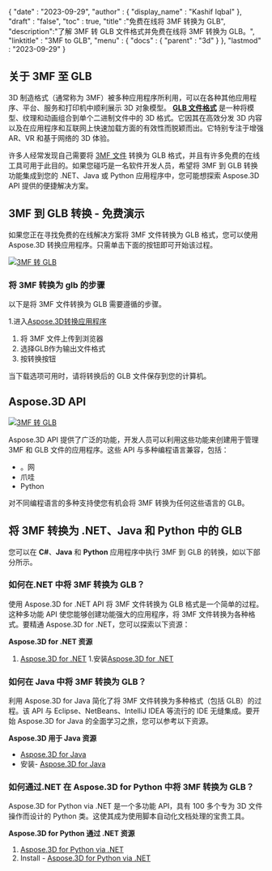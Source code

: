 {
  "date" : "2023-09-29",
  "author" : {
    "display_name" : "Kashif Iqbal"
},
  "draft" : "false",
  "toc" : true,
  "title" :"免费在线将 3MF 转换为 GLB",
  "description":"了解 3MF 转 GLB 文件格式并免费在线将 3MF 转换为 GLB。",
  "linktitle" : "3MF to GLB",
  "menu" : {
    "docs" : {
      "parent" : "3d"
}
},
  "lastmod" : "2023-09-29"
}

## 关于 3MF 至 GLB

3D 制造格式（通常称为 3MF）被多种应用程序所利用，可以在各种其他应用程序、平台、服务和打印机中顺利展示 3D 对象模型。 **[GLB 文件格式](/zh/3d/glb/)** 是一种将模型、纹理和动画组合到单个二进制文件中的 3D 格式。它因其在高效分发 3D 内容以及在应用程序和互联网上快速加载方面的有效性而脱颖而出。它特别专注于增强 AR、VR 和基于网络的 3D 体验。

许多人经常发现自己需要将 [3MF 文件](/zh/3d/3mf/) 转换为 GLB 格式，并且有许多免费的在线工具可用于此目的。如果您碰巧是一名软件开发人员，希望将 3MF 到 GLB 转换功能集成到您的 .NET、Java 或 Python 应用程序中，您可能想探索 Aspose.3D API 提供的便捷解决方案。

## 3MF 到 GLB 转换 - 免费演示

如果您正在寻找免费的在线解决方案将 3MF 文件转换为 GLB 格式，您可以使用 Aspose.3D 转换应用程序。只需单击下面的按钮即可开始该过程。

[![3MF 转 GLB](../3mf-to-glb.png)](https://products.aspose.app/3d/conversion/3mf-to-glb/)

### 将 3MF 转换为 glb 的步骤

以下是将 3MF 文件转换为 GLB 需要遵循的步骤。

1.进入[Aspose.3D转换应用程序](https://products.aspose.app/3d/conversion/3mf-to-glb/)
1. 将 3MF 文件上传到浏览器
1. 选择GLB作为输出文件格式
1. 按转换按钮

当下载选项可用时，请将转换后的 GLB 文件保存到您的计算机。

## Aspose.3D API

[![3MF 转 GLB](../try-aspose-3d.png)](https://products.aspose.com/3d/)

Aspose.3D API 提供了广泛的功能，开发人员可以利用这些功能来创建用于管理 3MF 和 GLB 文件的应用程序。这些 API 与多种编程语言兼容，包括：

* 。网
* 爪哇
* Python

对不同编程语言的多种支持使您有机会将 3MF 转换为任何这些语言的 GLB。

## 将 3MF 转换为 .NET、Java 和 Python 中的 GLB

您可以在 **C#**、**Java** 和 **Python** 应用程序中执行 3MF 到 GLB 的转换，如以下部分所示。

### 如何在.NET 中将 3MF 转换为 GLB？

使用 Aspose.3D for .NET API 将 3MF 文件转换为 GLB 格式是一个简单的过程。这种多功能 API 使您能够创建功能强大的应用程序，将 3MF 文件转换为各种格式。要精通 Aspose.3D for .NET，您可以探索以下资源：

**Aspose.3D for .NET 资源**

1. [Aspose.3D for .NET](https://products.aspose.com/3d/net/)
1.安装[Aspose.3D for .NET](https://docs.aspose.com/3d/net/installation/)

### 如何在 Java 中将 3MF 转换为 GLB？

利用 Aspose.3D for Java 简化了将 3MF 文件转换为多种格式（包括 GLB）的过程。该 API 与 Eclipse、NetBeans、IntelliJ IDEA 等流行的 IDE 无缝集成。要开始 Aspose.3D for Java 的全面学习之旅，您可以参考以下资源。

**Aspose.3D 用于 Java 资源**

* [Aspose.3D for Java](https://products.aspose.com/3d/java/)
* 安装- [Aspose.3D for Java](https://docs.aspose.com/3d/java/installation/)

### 如何通过.NET 在 Aspose.3D for Python 中将 3MF 转换为 GLB？

Aspose.3D for Python via .NET 是一个多功能 API，具有 100 多个专为 3D 文件操作而设计的 Python 类。这使其成为使用脚本自动化文档处理的宝贵工具。

**Aspose.3D for Python 通过 .NET 资源**

1. [Aspose.3D for Python via .NET](https://products.aspose.com/3d/python-net/)
1. Install - [Aspose.3D for Python via .NET](https://releases.aspose.com/3d/python-net/)

